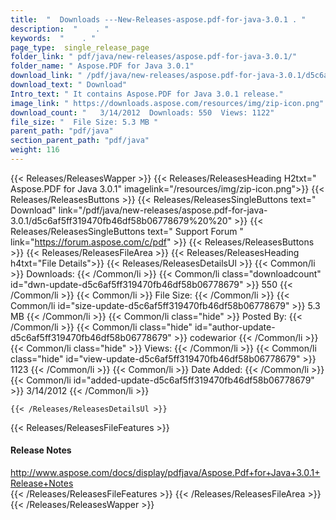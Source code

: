 ```yaml
---
title:  "  Downloads ---New-Releases-aspose.pdf-for-java-3.0.1 . " 
description:  "    . " 
keywords:  "    . " 
page_type:  single_release_page
folder_link: " pdf/java/new-releases/aspose.pdf-for-java-3.0.1/"
folder_name: " Aspose.PDF for Java 3.0.1"
download_link: " /pdf/java/new-releases/aspose.pdf-for-java-3.0.1/d5c6af5ff319470fb46df58b06778679"
download_text: " Download"
Intro_text: " It contains Aspose.PDF for Java 3.0.1 release."
image_link: " https://downloads.aspose.com/resources/img/zip-icon.png"
download_count: "   3/14/2012  Downloads: 550  Views: 1122"
file_size: "  File Size: 5.3 MB "
parent_path: "pdf/java"
section_parent_path: "pdf/java"
weight: 116 
---
```


{{< Releases/ReleasesWapper >}}
  {{< Releases/ReleasesHeading H2txt=" Aspose.PDF for Java 3.0.1" imagelink="/resources/img/zip-icon.png">}}
  {{< Releases/ReleasesButtons >}}
    {{< Releases/ReleasesSingleButtons text=" Download" link="/pdf/java/new-releases/aspose.pdf-for-java-3.0.1/d5c6af5ff319470fb46df58b06778679%20%20" >}}
    {{< Releases/ReleasesSingleButtons text=" Support Forum " link="https://forum.aspose.com/c/pdf" >}}
  {{< Releases/ReleasesButtons >}}
  {{< Releases/ReleasesFileArea >}}
    {{< Releases/ReleasesHeading h4txt="File Details">}}
    {{< Releases/ReleasesDetailsUl >}}
            {{< Common/li  >}} Downloads: {{< /Common/li >}} 
      {{< Common/li class="downloadcount" id="dwn-update-d5c6af5ff319470fb46df58b06778679" >}} 550 {{< /Common/li >}} 
      {{< Common/li  >}} File Size: {{< /Common/li >}} 
      {{< Common/li id="size-update-d5c6af5ff319470fb46df58b06778679" >}} 5.3 MB {{< /Common/li >}} 
      {{< Common/li  class="hide" >}} Posted By: {{< /Common/li >}} 
      {{< Common/li class="hide" id="author-update-d5c6af5ff319470fb46df58b06778679" >}} codewarior {{< /Common/li >}} 
      {{< Common/li class="hide"  >}} Views: {{< /Common/li >}} 
      {{< Common/li class="hide" id="view-update-d5c6af5ff319470fb46df58b06778679" >}} 1123 {{< /Common/li >}} 
      {{< Common/li  >}} Date Added: {{< /Common/li >}} 
      {{< Common/li id="added-update-d5c6af5ff319470fb46df58b06778679" >}} 3/14/2012 {{< /Common/li >}} 

    {{< /Releases/ReleasesDetailsUl >}}

  {{< Releases/ReleasesFileFeatures >}}
      <h4>Release Notes</h4><div><a href="http://www.aspose.com/docs/display/pdfjava/Aspose.Pdf+for+Java+3.0.1+Release+Notes">http://www.aspose.com/docs/display/pdfjava/Aspose.Pdf+for+Java+3.0.1+Release+Notes</a></div>
  {{< /Releases/ReleasesFileFeatures >}}
 {{< /Releases/ReleasesFileArea >}}
{{< /Releases/ReleasesWapper >}}


